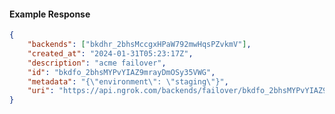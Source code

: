 <!-- Code generated for API Clients. DO NOT EDIT. -->

#### Example Response

```json
{
	"backends": ["bkdhr_2bhsMccgxHPaW792mwHqsPZvkmV"],
	"created_at": "2024-01-31T05:23:17Z",
	"description": "acme failover",
	"id": "bkdfo_2bhsMYPvYIAZ9mrayDmOSy35VWG",
	"metadata": "{\"environment\": \"staging\"}",
	"uri": "https://api.ngrok.com/backends/failover/bkdfo_2bhsMYPvYIAZ9mrayDmOSy35VWG"
}
```
